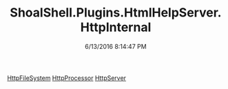 ﻿---
title: ShoalShell.Plugins.HtmlHelpServer.HttpInternal
date: 6/13/2016 8:14:47 PM
---

[HttpFileSystem](T-ShoalShell.Plugins.HtmlHelpServer.HttpInternal.HttpFileSystem.html)
[HttpProcessor](T-ShoalShell.Plugins.HtmlHelpServer.HttpInternal.HttpProcessor.html)
[HttpServer](T-ShoalShell.Plugins.HtmlHelpServer.HttpInternal.HttpServer.html)
